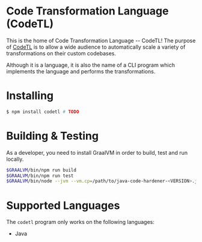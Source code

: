 # Code Transformation Language (CodeTL)

This is the home of Code Transformation Language -- CodeTL! The purpose of [CodeTL](http://github.com/codetl-spec) is to allow a wide audience to automatically scale a variety of transformations on their custom codebases.
 
Although it is a language, it is also the name of a CLI program which implements the language and performs the transformations.

# Installing

```bash 
$ npm install codetl # TODO
```

# Building & Testing
As a developer, you need to install GraalVM in order to build, test and run locally.
```bash
$GRAALVM/bin/npm run build
$GRAALVM/bin/npm run test
$GRAALVM/bin/node --jvm --vm.cp=/path/to/java-code-hardener-<VERSION>.jar --polyglot out/entry.js --repository=/tmp/foo --output=/tmp/bar
```

# Supported Languages
The `codetl` program only works on the following languages:
 - Java